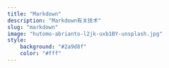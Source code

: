 ```yaml
---
title: "Markdown"
description: "Markdown有关技术"
slug: "markdown"
image: "hutomo-abrianto-l2jk-uxb1BY-unsplash.jpg"
style:
    background: "#2a9d8f"
    color: "#fff"
---
```

